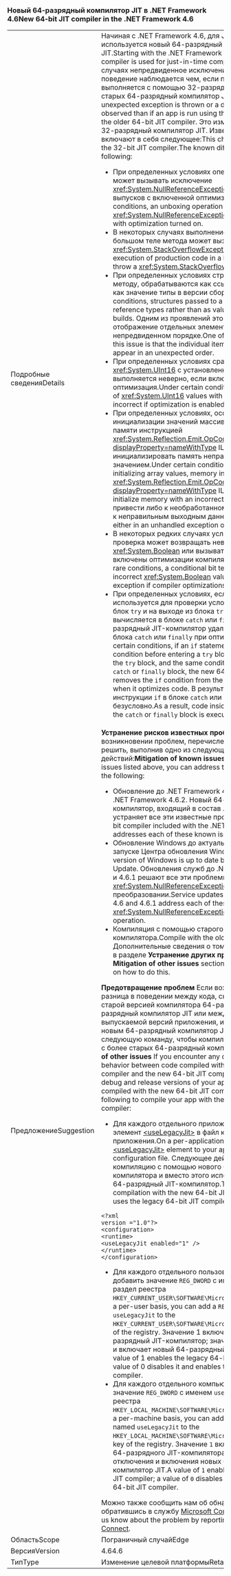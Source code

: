 ### <a name="new-64-bit-jit-compiler-in-the-net-framework-46"></a><span data-ttu-id="8811f-101">Новый 64-разрядный компилятор JIT в .NET Framework 4.6</span><span class="sxs-lookup"><span data-stu-id="8811f-101">New 64-bit JIT compiler in the .NET Framework 4.6</span></span>

|   |   |
|---|---|
|<span data-ttu-id="8811f-102">Подробные сведения</span><span class="sxs-lookup"><span data-stu-id="8811f-102">Details</span></span>|<span data-ttu-id="8811f-103">Начиная с .NET Framework 4.6, для JIT-компиляции используется новый 64-разрядный компилятор JIT.</span><span class="sxs-lookup"><span data-stu-id="8811f-103">Starting with the .NET Framework 4.6, a new 64-bit JIT compiler is used for just-in-time compilation.</span></span> <span data-ttu-id="8811f-104">В некоторых случаях непредвиденное исключение или другое поведение наблюдается чем, если приложение выполняется с помощью 32-разрядный компилятор или старых 64-разрядный компилятор JIT.</span><span class="sxs-lookup"><span data-stu-id="8811f-104">In some cases, an unexpected exception is thrown or a different behavior is observed than if an app is run using the 32-bit compiler or the older 64-bit JIT compiler.</span></span> <span data-ttu-id="8811f-105">Это изменение не влияет на 32-разрядный компилятор JIT. Известные различия включают в себя следующее:</span><span class="sxs-lookup"><span data-stu-id="8811f-105">This change does not affect the 32-bit JIT compiler.The known differences include the following:</span></span><ul><li><span data-ttu-id="8811f-106">При определенных условиях операция распаковки может вызывать исключение <xref:System.NullReferenceException> в сборках выпусков с включенной оптимизацией.</span><span class="sxs-lookup"><span data-stu-id="8811f-106">Under certain conditions, an unboxing operation may throw a <xref:System.NullReferenceException> in Release builds with optimization turned on.</span></span></li><li><span data-ttu-id="8811f-107">В некоторых случаях выполнение рабочего кода в большом теле метода может вызывать исключение <xref:System.StackOverflowException>.</span><span class="sxs-lookup"><span data-stu-id="8811f-107">In some cases, execution of production code in a large method body may throw a <xref:System.StackOverflowException>.</span></span></li><li><span data-ttu-id="8811f-108">При определенных условиях структур, переданного методу, обрабатываются как ссылочных типов, а не как значение типы в версии сборки.</span><span class="sxs-lookup"><span data-stu-id="8811f-108">Under certain conditions, structures passed to a method are treated as reference types rather than as value types in Release builds.</span></span> <span data-ttu-id="8811f-109">Одним из проявлений этой проблемы является отображение отдельных элементов коллекции в непредвиденном порядке.</span><span class="sxs-lookup"><span data-stu-id="8811f-109">One of the manifestations of this issue is that the individual items in a collection appear in an unexpected order.</span></span></li><li><span data-ttu-id="8811f-110">При определенных условиях сравнение значений <xref:System.UInt16> с установленным старшим битом выполняется неверно, если включена оптимизация.</span><span class="sxs-lookup"><span data-stu-id="8811f-110">Under certain conditions, the comparison of <xref:System.UInt16> values with their high bit set is incorrect if optimization is enabled.</span></span></li><li><span data-ttu-id="8811f-111">При определенных условиях, особенно при инициализации значений массивов, инициализация памяти инструкцией <xref:System.Reflection.Emit.OpCodes.Initblk?displayProperty=nameWithType> IL может инициализировать память неправильным значением.</span><span class="sxs-lookup"><span data-stu-id="8811f-111">Under certain conditions, particularly when initializing array values, memory initialization by the <xref:System.Reflection.Emit.OpCodes.Initblk?displayProperty=nameWithType> IL instruction may initialize memory with an incorrect value.</span></span> <span data-ttu-id="8811f-112">Это может привести либо к необработанному исключению, либо к неправильным выходным данным.</span><span class="sxs-lookup"><span data-stu-id="8811f-112">This can result either in an unhandled exception or incorrect output.</span></span></li><li><span data-ttu-id="8811f-113">В некоторых редких случаях условная поразрядная проверка может возвращать неверное значение типа <xref:System.Boolean> или вызывать исключение, если включены оптимизации компилятора.</span><span class="sxs-lookup"><span data-stu-id="8811f-113">Under certain rare conditions, a conditional bit test can return the incorrect <xref:System.Boolean> value or throw an exception if compiler optimizations are enabled.</span></span></li><li><span data-ttu-id="8811f-114">При определенных условиях, если инструкция <code>if</code> используется для проверки условия перед входом в блок <code>try</code> и на выходе из блока <code>try</code>, и такое же условие вычисляется в блоке <code>catch</code> или <code>finally</code>, новый 64-разрядный JIT-компилятор удаляет условие <code>if</code> из блока <code>catch</code> или <code>finally</code> при оптимизации кода.</span><span class="sxs-lookup"><span data-stu-id="8811f-114">Under certain conditions, if an <code>if</code> statement is used to test for a condition before entering  a <code>try</code> block and in the exit from the <code>try</code> block, and the same condition is evaluated in the <code>catch</code> or <code>finally</code> block, the new 64-bit JIT compiler removes the <code>if</code> condition from the <code>catch</code> or <code>finally</code> block when it optimizes code.</span></span> <span data-ttu-id="8811f-115">В результате код внутри инструкции <code>if</code> в блоке <code>catch</code> или <code>finally</code> выполняется безусловно.</span><span class="sxs-lookup"><span data-stu-id="8811f-115">As a result, code inside the <code>if</code> statement in the <code>catch</code> or <code>finally</code> block is executed unconditionally.</span></span></li></ul>|
|<span data-ttu-id="8811f-116">Предложение</span><span class="sxs-lookup"><span data-stu-id="8811f-116">Suggestion</span></span>|<span data-ttu-id="8811f-117"><strong>Устранение рисков известных проблем</strong> при возникновении проблем, перечисленных выше, их можно решить, выполнив одно из следующих действий:</span><span class="sxs-lookup"><span data-stu-id="8811f-117"><strong>Mitigation of known issues</strong> If you encounter the issues listed above, you can address them by doing any of the following:</span></span><ul><li><span data-ttu-id="8811f-118">Обновление до .NET Framework 4.6.2.</span><span class="sxs-lookup"><span data-stu-id="8811f-118">Upgrade to the .NET Framework 4.6.2.</span></span> <span data-ttu-id="8811f-119">Новый 64-разрядный компилятор, входящий в состав .NET Framework 4.6.2, устраняет все эти известные проблемы.</span><span class="sxs-lookup"><span data-stu-id="8811f-119">The new 64-bit compiler included with the .NET Framework 4.6.2 addresses each of these known issues.</span></span></li><li><span data-ttu-id="8811f-120">Обновление Windows до актуального состояния при запуске Центра обновления Windows.</span><span class="sxs-lookup"><span data-stu-id="8811f-120">Ensure that your version of Windows is up to date by running Windows Update.</span></span> <span data-ttu-id="8811f-121">Обновления служб до .NET Framework 4.6 и 4.6.1 решают все эти проблемы, кроме исключения <xref:System.NullReferenceException> при распаковке-преобразовании.</span><span class="sxs-lookup"><span data-stu-id="8811f-121">Service updates to the .NET Framework 4.6 and 4.6.1 address each of these issues except the <xref:System.NullReferenceException> in an unboxing operation.</span></span></li><li><span data-ttu-id="8811f-122">Компиляция с помощью старого 64-разрядного JIT-компилятора.</span><span class="sxs-lookup"><span data-stu-id="8811f-122">Compile with the older 64-bit JIT compiler.</span></span> <span data-ttu-id="8811f-123">Дополнительные сведения о том, как это сделать, см. в разделе <strong>Устранение других проблем</strong>.</span><span class="sxs-lookup"><span data-stu-id="8811f-123">See the <strong>Mitigation of other issues</strong> section for more information on how to do this.</span></span></li></ul><span data-ttu-id="8811f-124"><strong>Предотвращение проблем</strong> Если возникли другие разница в поведении между кода, скомпилированного со старой версией компилятора 64-разрядной и новый 64-разрядный компилятор JIT или между отладочной и выпускаемой версий приложения, и скомпилирован с новым 64-разрядный компилятор JIT, выполните следующую команду, чтобы компилировать приложение с более старых 64-разрядный компилятор JIT:</span><span class="sxs-lookup"><span data-stu-id="8811f-124"><strong>Mitigation of other issues</strong> If you encounter any other difference in behavior between code compiled with the older 64-bit compiler and the new 64-bit JIT compiler, or between the debug and release versions of your app that are both compiled with the new 64-bit JIT compiler, you can do the following to compile your app with the older 64-bit JIT compiler:</span></span><ul><li><span data-ttu-id="8811f-125">Для каждого отдельного приложения можно добавить элемент [\<useLegacyJit>](~/docs/framework/configure-apps/file-schema/runtime/uselegacyjit-element.md) в файл конфигурации приложения.</span><span class="sxs-lookup"><span data-stu-id="8811f-125">On a per-application basis, you can add the [\<useLegacyJit>](~/docs/framework/configure-apps/file-schema/runtime/uselegacyjit-element.md) element to your application's configuration file.</span></span> <span data-ttu-id="8811f-126">Следующее действие отключает компиляцию с помощью нового 64-разрядного JIT-компилятора и вместо этого использует устаревший 64-разрядный JIT-компилятор.</span><span class="sxs-lookup"><span data-stu-id="8811f-126">The following disables compilation with the new 64-bit JIT compiler and instead uses the legacy 64-bit JIT compiler.</span></span></li></ul><pre><code class="language-xml">&lt;?xml version =&quot;1.0&quot;?&gt;&#13;&#10;&lt;configuration&gt;&#13;&#10;&lt;runtime&gt;&#13;&#10;&lt;useLegacyJit enabled=&quot;1&quot; /&gt;&#13;&#10;&lt;/runtime&gt;&#13;&#10;&lt;/configuration&gt;&#13;&#10;</code></pre><ul><li><span data-ttu-id="8811f-127">Для каждого отдельного пользователя можно добавить значение <code>REG_DWORD</code> с именем <code>useLegacyJit</code> в раздел реестра <code>HKEY_CURRENT_USER\SOFTWARE\Microsoft\.NETFramework</code>.</span><span class="sxs-lookup"><span data-stu-id="8811f-127">On a per-user basis, you can add a <code>REG_DWORD</code> value named <code>useLegacyJit</code> to the <code>HKEY_CURRENT_USER\SOFTWARE\Microsoft\.NETFramework</code> key of the registry.</span></span> <span data-ttu-id="8811f-128">Значение 1 включает устаревший 64-разрядный JIT-компилятор; значение 0 отключает его и включает новый 64-разрядный JIT-компилятор.</span><span class="sxs-lookup"><span data-stu-id="8811f-128">A value of 1 enables the legacy 64-bit JIT compiler; a value of 0 disables it and enables the new 64-bit JIT compiler.</span></span></li><li><span data-ttu-id="8811f-129">Для каждого отдельного компьютера можно добавить значение <code>REG_DWORD</code> с именем <code>useLegacyJit</code> в раздел реестра <code>HKEY_LOCAL_MACHINE\SOFTWARE\Microsoft\.NETFramework</code>.</span><span class="sxs-lookup"><span data-stu-id="8811f-129">On a per-machine basis, you can add a <code>REG_DWORD</code> value named <code>useLegacyJit</code> to the <code>HKEY_LOCAL_MACHINE\SOFTWARE\Microsoft\.NETFramework</code> key of the registry.</span></span> <span data-ttu-id="8811f-130">Значение <code>1</code> включает устаревших 64-разрядного JIT-компилятора; значение <code>0</code> его отключения и включения новых 64-разрядный компилятор JIT.</span><span class="sxs-lookup"><span data-stu-id="8811f-130">A value of <code>1</code> enables the legacy 64-bit JIT compiler; a value of <code>0</code> disables it and enables the new 64-bit JIT compiler.</span></span></li></ul><span data-ttu-id="8811f-131">Можно также сообщить нам об обнаруженной проблеме, обратившись в службу [Microsoft Connect](https://connect.microsoft.com/VisualStudio).</span><span class="sxs-lookup"><span data-stu-id="8811f-131">You can also let us know about the problem by reporting a bug on [Microsoft Connect](https://connect.microsoft.com/VisualStudio).</span></span>|
|<span data-ttu-id="8811f-132">Область</span><span class="sxs-lookup"><span data-stu-id="8811f-132">Scope</span></span>|<span data-ttu-id="8811f-133">Пограничный случай</span><span class="sxs-lookup"><span data-stu-id="8811f-133">Edge</span></span>|
|<span data-ttu-id="8811f-134">Версия</span><span class="sxs-lookup"><span data-stu-id="8811f-134">Version</span></span>|<span data-ttu-id="8811f-135">4.6</span><span class="sxs-lookup"><span data-stu-id="8811f-135">4.6</span></span>|
|<span data-ttu-id="8811f-136">Тип</span><span class="sxs-lookup"><span data-stu-id="8811f-136">Type</span></span>|<span data-ttu-id="8811f-137">Изменение целевой платформы</span><span class="sxs-lookup"><span data-stu-id="8811f-137">Retargeting</span></span>|

